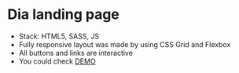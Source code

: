 # Dia landing page
- Stack: HTML5, SASS, JS
- Fully responsive layout was made by using CSS Grid and Flexbox
- All buttons and links are interactive
- You could check [DEMO](https://andriimanyak.github.io/layout_dia/)
